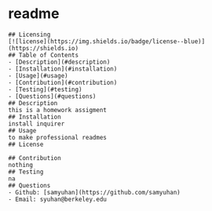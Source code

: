 # readme
    ## Licensing
    [![license](https://img.shields.io/badge/license--blue)](https://shields.io)
    ## Table of Contents 
    - [Description](#description)
    - [Installation](#installation)
    - [Usage](#usage)
    - [Contribution](#contribution)
    - [Testing](#testing)
    - [Questions](#questions)
    ## Description
    this is a homework assigment
    ## Installation
    install inquirer
    ## Usage
    to make professional readmes
    ## License
    
    ## Contribution
    nothing
    ## Testing
    na
    ## Questions
    - Github: [samyuhan](https://github.com/samyuhan)
    - Email: syuhan@berkeley.edu